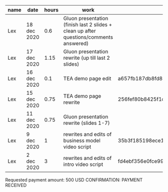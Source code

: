 |name|date|hours|work|hash| memo |
|----|----|----|----|----|----|
| Lex | 18 dec 2020 | 0.6 | Gluon presentation (finish last 2 slides + clean up after questions/comments answered) |  | [Link](https://docs.google.com/presentation/d/195TOo6ZtjLpxg1Xn42RdsRL9TyCYWZ1EtSFHGnuAO18)
| Lex | 17 dec 2020 | 1.15 | Gluon presentation rewrite (up till last 2 slides) |  | [Link](https://docs.google.com/presentation/d/195TOo6ZtjLpxg1Xn42RdsRL9TyCYWZ1EtSFHGnuAO18)
| Lex | 16 dec 2020 | 0.1 | TEA demo page edit |  a657fb187db8fd82c6a1af2d0deaadda8a3dfcab |
| Lex | 15 dec 2020 | 0.75 | TEA demo page rewrite | 256fef80b8425f1c51541d2e054f2e611792230a |
| Lex | 11 dec 2020 | 0.75 | Gluon presentation rewrite (slides 1-7) |  | [Link](https://docs.google.com/presentation/d/195TOo6ZtjLpxg1Xn42RdsRL9TyCYWZ1EtSFHGnuAO18)
| Lex | 9 dec 2020 | 1 | rewrites and edits of business model video script | 35b3f185198ece1547d9bf4051469688cbbc797e |
| Lex | 2 dec 2020 | 3 | rewrites and edits of intro video script | fd4ebf356e0fce995904a6688e78cc18c0a4c971 |

Requested payment amount: 500 USD
CONFIRMATION: PAYMENT RECEIVED
